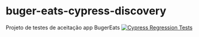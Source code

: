 # buger-eats-cypress-discovery
Projeto de testes de aceitação app BugerEats
[![Cypress Regression Tests](https://github.com/caiofperez/buger-eats-cypress-discovery/actions/workflows/workflow-cypress.yml/badge.svg?branch=main&event=push)](https://github.com/caiofperez/buger-eats-cypress-discovery/actions/workflows/workflow-cypress.yml)
